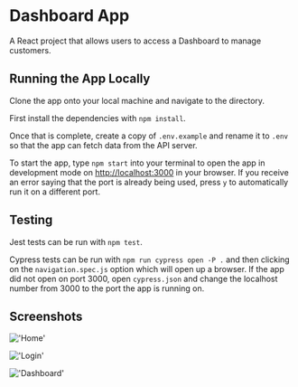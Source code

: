 # Dashboard App

A React project that allows users to access a Dashboard to manage customers.

## Running the App Locally

Clone the app onto your local machine and navigate to the directory.

First install the dependencies with `npm install`.

Once that is complete, create a copy of `.env.example` and rename it to `.env` so that the app can fetch data from the API server.

To start the app, type `npm start` into your terminal to open the app in development mode on [http://localhost:3000](http://localhost:3000) in your browser. If you receive an error saying that the port is already being used, press `y` to automatically run it on a different port.

## Testing

Jest tests can be run with `npm test`.

Cypress tests can be run with `npm run cypress open -P .` and then clicking on the `navigation.spec.js` option which will open up a browser. If the app did not open on port 3000, open `cypress.json` and change the localhost number from 3000 to the port the app is running on.

## Screenshots

!['Home'](https://github.com/gwan93/dashboard/blob/master/docs/Home.png?raw=true)
<br>

!['Login'](https://github.com/gwan93/dashboard/blob/master/docs/Login.png?raw=true)
<br>

!['Dashboard'](https://github.com/gwan93/dashboard/blob/master/docs/Dashboard.png?raw=true)